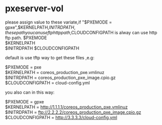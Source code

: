 # pxeserver-vol
please assign value to these variate,if "$PXEMODE = gpxe",$KERNELPATH,$INITRDPATH,these path you can use ftp http path,$CLOUDCONFIGPATH is alway can use http ftp path.
$PXEMODE                                                  
$KERNELPATH                                               
$INITRDPATH
$CLOUDCONFIGPATH

default is use tftp way to get these files ,e.g:

$PXEMODE = pxe      
$KERNELPATH = coreos_production_pxe.vmlinuz    
$INITRDPATH = coreos_production_pxe_image.cpio.gz
$CLOUDCONFIGPATH = cloud-config.yml

you also can in this way:

$PXEMODE = gpxe      
$KERNELPATH = http://1.1.1.1/coreos_production_pxe.vmlinuz    
$INITRDPATH = ftp://2.2.2.2/coreos_production_pxe_image.cpio.gz
$CLOUDCONFIGPATH = http://3.3.3.3/cloud-config.yml